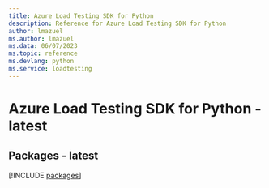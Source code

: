 ```yaml
---
title: Azure Load Testing SDK for Python
description: Reference for Azure Load Testing SDK for Python
author: lmazuel
ms.author: lmazuel
ms.data: 06/07/2023
ms.topic: reference
ms.devlang: python
ms.service: loadtesting
---
```

# Azure Load Testing SDK for Python - latest

## Packages - latest
[!INCLUDE [packages](load-testing-index.md)]